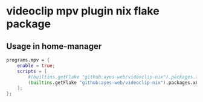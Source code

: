 # videoclip mpv plugin nix flake package

## Usage in home-manager

```nix
programs.mpv = {
    enable = true;
    scripts = [
        #(builtins.getFlake "github:ayes-web/videoclip-nix").packages.aarch64-darwin.default
        (builtins.getFlake "github:ayes-web/videoclip-nix").packages.x86_64-linux.default
    ];
};
```